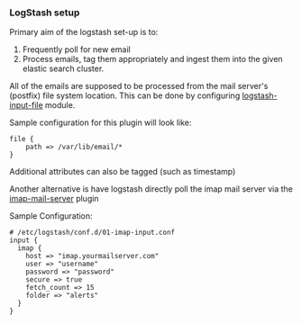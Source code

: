 ### LogStash setup

Primary aim of the logstash set-up is to:

1. Frequently poll for new email
2. Process emails, tag them appropriately and ingest them into the given elastic search cluster.

All of the emails are supposed to be processed from the mail server's (postfix) file system location. 
This can be done by configuring [logstash-input-file](https://www.elastic.co/guide/en/logstash/current/plugins-inputs-file.html) module.

Sample configuration for this plugin will look like:
```
file {
    path => /var/lib/email/*
}
```
Additional attributes can also be tagged (such as timestamp)

Another alternative is have logstash directly poll the imap mail server via the [imap-mail-server](https://www.elastic.co/guide/en/logstash/current/plugins-inputs-imap.html) plugin 

Sample Configuration:
```
# /etc/logstash/conf.d/01-imap-input.conf
input {
  imap {
	host => "imap.yourmailserver.com"
	user => "username"
	password => "password"
	secure => true
	fetch_count => 15
	folder => "alerts"
  }
}
```
